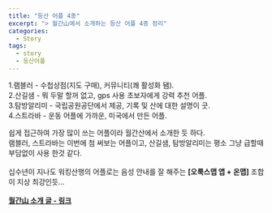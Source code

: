 ```yaml
---
title: "등산 어플 4종"
excerpt: "> 월간山에서 소개하는 등산 어플 4종 정리"
categories:
  - Story
tags:
  - story
  - 등산어플
---
```



1.램블러 - 수첩상점(지도 구매), 커뮤니티(쾌 활성화 됌). <br>
2.산길샘 - 뭐 두말 할꺼 없고, gps 사용 초보자에게 강력 추천 어플. <br>
3.탐방알리미 - 국립공원공단에서 제공, 기록 및 산에 대한 설명이 굿. <br>
4.스트라바 - 운동 어플에 가까운, 미국에서 만든 어플. <br>

쉽게 접근하여 가장 많이 쓰는 어플이라 월간산에서 소개한 듯 하다. <br>
램블러, 스트라바는 이번에 첨 써보는 어플이고, 산길샘, 탐방알리미는 평소 그냥 급할때 부담없이 사용 한것 같다. <br>
 <br>
십수년이 지나도 워킹산행의 어플로는 음성 안내를 잘 해주는 **[오룩스맵 앱 + 온맵]** 조합이 지상 최강인듯... <br>
 <br>
<a href="https://san.chosun.com/news/articleView.html?idxno=24242" target="_blank">**월간山 소개 글 - 링크**</a>

